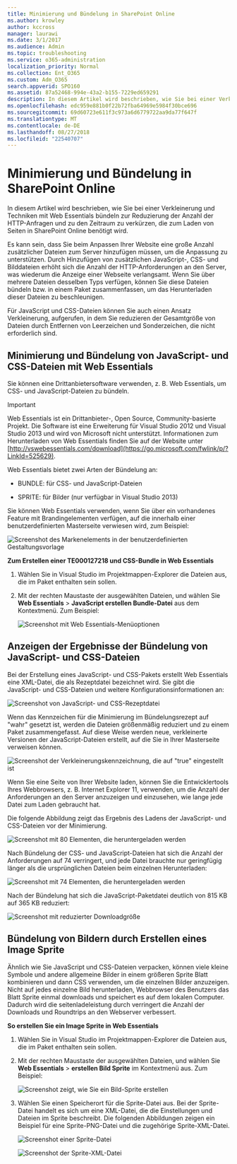 ```yaml
---
title: Minimierung und Bündelung in SharePoint Online
ms.author: krowley
author: kccross
manager: laurawi
ms.date: 3/1/2017
ms.audience: Admin
ms.topic: troubleshooting
ms.service: o365-administration
localization_priority: Normal
ms.collection: Ent_O365
ms.custom: Adm_O365
search.appverid: SPO160
ms.assetid: 87a52468-994e-43a2-b155-7229ed659291
description: In diesem Artikel wird beschrieben, wie Sie bei einer Verkleinerung und Techniken mit Web Essentials bündeln zur Reduzierung der Anzahl der HTTP-Anfragen und zu den Zeitraum zu verkürzen, die zum Laden von Seiten in SharePoint Online benötigt wird.
ms.openlocfilehash: edc959e881b0f22b72fba64969e5984f30bce696
ms.sourcegitcommit: 69d60723e611f3c973a6d6779722aa9da77f647f
ms.translationtype: MT
ms.contentlocale: de-DE
ms.lasthandoff: 08/27/2018
ms.locfileid: "22540707"
---
```

# <a name="minification-and-bundling-in-sharepoint-online"></a>Minimierung und Bündelung in SharePoint Online

In diesem Artikel wird beschrieben, wie Sie bei einer Verkleinerung und Techniken mit Web Essentials bündeln zur Reduzierung der Anzahl der HTTP-Anfragen und zu den Zeitraum zu verkürzen, die zum Laden von Seiten in SharePoint Online benötigt wird.
  
Es kann sein, dass Sie beim Anpassen Ihrer Website eine große Anzahl zusätzlicher Dateien zum Server hinzufügen müssen, um die Anpassung zu unterstützen. Durch Hinzufügen von zusätzlichen JavaScript-, CSS- und Bilddateien erhöht sich die Anzahl der HTTP-Anforderungen an den Server, was wiederum die Anzeige einer Webseite verlangsamt. Wenn Sie über mehrere Dateien desselben Typs verfügen, können Sie diese Dateien bündeln bzw. in einem Paket zusammenfassen, um das Herunterladen dieser Dateien zu beschleunigen.
  
Für JavaScript und CSS-Dateien können Sie auch einen Ansatz Verkleinerung, aufgerufen, in dem Sie reduzieren der Gesamtgröße von Dateien durch Entfernen von Leerzeichen und Sonderzeichen, die nicht erforderlich sind.
  
## <a name="minification-and-bundling-javascript-and-css-files-with-web-essentials"></a>Minimierung und Bündelung von JavaScript- und CSS-Dateien mit Web Essentials

Sie können eine Drittanbietersoftware verwenden, z. B. Web Essentials, um CSS- und JavaScript-Dateien zu bündeln.
  
> [!IMPORTANT]
> Web Essentials ist ein Drittanbieter-, Open Source, Community-basierte Projekt. Die Software ist eine Erweiterung für Visual Studio 2012 und Visual Studio 2013 und wird von Microsoft nicht unterstützt. Informationen zum Herunterladen von Web Essentials finden Sie auf der Website unter [http://vswebessentials.com/download](https://go.microsoft.com/fwlink/p/?LinkId=525629). 
  
Web Essentials bietet zwei Arten der Bündelung an:
  
- BUNDLE: für CSS- und JavaScript-Dateien
    
- SPRITE: für Bilder (nur verfügbar in Visual Studio 2013)
    
Sie können Web Essentials verwenden, wenn Sie über ein vorhandenes Feature mit Brandingelementen verfügen, auf die innerhalb einer benutzerdefinierten Masterseite verwiesen wird, zum Beispiel:
  
![Screenshot des Markenelements in der benutzerdefinierten Gestaltungsvorlage](media/3a6eba36-973d-482b-8556-a9394b8ba19f.png)
  
 **Zum Erstellen einer TE000127218 und CSS-Bundle in Web Essentials**
  
1. Wählen Sie in Visual Studio im Projektmappen-Explorer die Dateien aus, die im Paket enthalten sein sollen.
    
2. Mit der rechten Maustaste der ausgewählten Dateien, und wählen Sie **Web Essentials** \> **JavaScript erstellen Bundle-Datei** aus dem Kontextmenü. Zum Beispiel: 
    
    ![Screenshot mit Web Essentials-Menüoptionen](media/41aac84c-4538-4f78-b454-46e651f868a3.png)
  
## <a name="viewing-the-results-of-bundling-javascript-and-css-files"></a>Anzeigen der Ergebnisse der Bündelung von JavaScript- und CSS-Dateien

Bei der Erstellung eines JavaScript- und CSS-Pakets erstellt Web Essentials eine XML-Datei, die als Rezeptdatei bezeichnet wird. Sie gibt die JavaScript- und CSS-Dateien und weitere Konfigurationsinformationen an: 
  
![Screenshot von JavaScript- und CSS-Rezeptdatei](media/7ba891f8-52d8-467b-a0f6-b062dd1137a4.png)
  
Wenn das Kennzeichen für die Minimierung im Bündelungsrezept auf "wahr" gesetzt ist, werden die Dateien größenmäßig reduziert und zu einem Paket zusammengefasst. Auf diese Weise werden neue, verkleinerte Versionen der JavaScript-Dateien erstellt, auf die Sie in Ihrer Masterseite verweisen können.
  
![Screenshot der Verkleinerungskennzeichnung, die auf "true" eingestellt ist](media/50523af2-6412-4117-ac3d-5bd26f6d562e.png)
  
Wenn Sie eine Seite von Ihrer Website laden, können Sie die Entwicklertools Ihres Webbrowsers, z. B. Internet Explorer 11, verwenden, um die Anzahl der Anforderungen an den Server anzuzeigen und einzusehen, wie lange jede Datei zum Laden gebraucht hat.
  
Die folgende Abbildung zeigt das Ergebnis des Ladens der JavaScript- und CSS-Dateien vor der Minimierung.
  
![Screenshot mit 80 Elementen, die heruntergeladen werden](media/e2df3912-1923-46e6-8cf2-3015a31554e1.png)
  
Nach Bündelung der CSS- und JavaScript-Dateien hat sich die Anzahl der Anforderungen auf 74 verringert, und jede Datei brauchte nur geringfügig länger als die ursprünglichen Dateien beim einzelnen Herunterladen:
  
![Screenshot mit 74 Elementen, die heruntergeladen werden](media/686c4387-70e8-4a74-9d45-059f33a91184.png)
  
Nach der Bündelung hat sich die JavaScript-Paketdatei deutlich von 815 KB auf 365 KB reduziert:
  
![Screenshot mit reduzierter Downloadgröße](media/5e7dbd98-faff-4f68-b320-108fb252e395.png)
  
## <a name="bundling-images-by-creating-an-image-sprite"></a>Bündelung von Bildern durch Erstellen eines Image Sprite

Ähnlich wie Sie JavaScript und CSS-Dateien verpacken, können viele kleine Symbole und andere allgemeine Bilder in einem größeren Sprite Blatt kombinieren und dann CSS verwenden, um die einzelnen Bilder anzuzeigen. Nicht auf jedes einzelne Bild herunterladen, Webbrowser des Benutzers das Blatt Sprite einmal downloads und speichert es auf dem lokalen Computer. Dadurch wird die seitenladeleistung durch verringert die Anzahl der Downloads und Roundtrips an den Webserver verbessert.
  
 **So erstellen Sie ein Image Sprite in Web Essentials**
  
1. Wählen Sie in Visual Studio im Projektmappen-Explorer die Dateien aus, die im Paket enthalten sein sollen.
    
2. Mit der rechten Maustaste der ausgewählten Dateien, und wählen Sie **Web Essentials** \> **erstellen Bild Sprite** im Kontextmenü aus. Zum Beispiel: 
    
    ![Screenshot zeigt, wie Sie ein Bild-Sprite erstellen](media/de0fe741-4ef7-4e3b-bafa-ef9f4822dac6.png)
  
3. Wählen Sie einen Speicherort für die Sprite-Datei aus. Bei der Sprite-Datei handelt es sich um eine XML-Datei, die die Einstellungen und Dateien im Sprite beschreibt. Die folgenden Abbildungen zeigen ein Beispiel für eine Sprite-PNG-Datei und die zugehörige Sprite-XML-Datei.
    
    ![Screenshot einer Sprite-Datei](media/0876bb2a-d1b9-4169-8e95-9c290d628d90.png)
  
    ![Screenshot der Sprite-XML-Datei](media/d1f94776-280d-4d56-abb5-384f145d9989.png)
  

